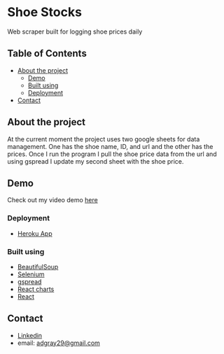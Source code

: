 # Shoe Stocks
Web scraper built for logging shoe prices daily 
## Table of Contents
* [About the project](#about-the-project)
  * [Demo](#demo)
  * [Built using](#built-using)
  * [Deployment](#deployment)
* [Contact](#contact)
## About the project
At the current moment the project uses two google sheets for data management. One has the shoe name, ID, and url and the other has the prices. Once I run the program I pull the shoe price data from the url and using gspread I update my second sheet with the shoe price. 

## Demo
Check out my video demo <a href="https://share.vidyard.com/watch/YMA65sR9Zz1NNTBmDZQsy7?">here</a>

### Deployment

* <a href="https://shoe-scraper.herokuapp.com/">Heroku App<a/>

### Built using
* <a href="https://www.crummy.com/software/BeautifulSoup/bs4/doc/">BeautifulSoup</a>
* <A href="https://selenium-python.readthedocs.io/">Selenium</a>
* <a href="https://gspread.readthedocs.io/en/latest/">gspread</a>
* <a href="https://canvasjs.com/react-charts/">React charts</a>
* <a href="https://reactjs.org/">React</a>

## Contact
* <a href="https://www.linkedin.com/in/alexander-gray-42b439193/">Linkedin</a>
* email: <a>adgray29@gmail.com</a>
